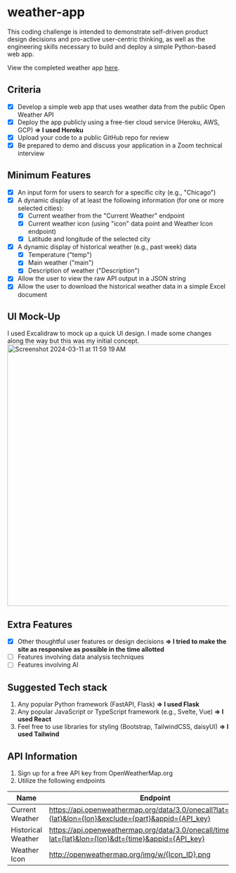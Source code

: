 # weather-app

This coding challenge is intended to demonstrate self-driven product design decisions and pro-active user-centric thinking, as well as the engineering skills necessary to build and deploy a simple Python-based web app.

View the completed weather app [here](https://bain-weather-app-1bb2d43eb419.herokuapp.com/).

## Criteria

- [x] Develop a simple web app that uses weather data from the public Open Weather API
- [x] Deploy the app publicly using a free-tier cloud service (Heroku, AWS, GCP) **=> I used Heroku**
- [x] Upload your code to a public GitHub repo for review
- [x] Be prepared to demo and discuss your application in a Zoom technical interview

## Minimum Features

- [x] An input form for users to search for a specific city (e.g., "Chicago")
- [x] A dynamic display of at least the following information (for one or more selected cities):
  - [x] Current weather from the "Current Weather" endpoint
  - [x] Current weather icon (using "icon" data point and Weather Icon endpoint)
  - [x] Latitude and longitude of the selected city
- [x] A dynamic display of historical weather (e.g., past week) data
  - [x] Temperature ("temp")
  - [x] Main weather ("main")
  - [x] Description of weather ("Description")
- [x] Allow the user to view the raw API output in a JSON string
- [x] Allow the user to download the historical weather data in a simple Excel document

## UI Mock-Up

<div>I used Excalidraw to mock up a quick UI design. I made some changes along the way but this was my initial concept.</div>
<img width="596" alt="Screenshot 2024-03-11 at 11 59 19 AM" src="https://github.com/gaylem/weather-app/assets/76500899/b70780e1-3bdc-411a-8d24-1d0ad2176f99">

## Extra Features

- [x] Other thoughtful user features or design decisions **=> I tried to make the site as responsive as possible in the time allotted**
- [ ] Features involving data analysis techniques
- [ ] Features involving AI

## Suggested Tech stack

1. Any popular Python framework (FastAPI, Flask) **=> I used Flask**
2. Any popular JavaScript or TypeScript framework (e.g., Svelte, Vue) **=> I used React**
3. Feel free to use libraries for styling (Bootstrap, TailwindCSS, daisyUI) **=> I used Tailwind**

## API Information

1. Sign up for a free API key from OpenWeatherMap.org
2. Utilize the following endpoints

| Name               | Endpoint                                                                                                  | Documentation                               |
| ------------------ | --------------------------------------------------------------------------------------------------------- | ------------------------------------------- |
| Current Weather    | https://api.openweathermap.org/data/3.0/onecall?lat={lat}&lon={lon}&exclude={part}&appid={API_key}        | https://openweathermap.org/api/one-call-api |
| Historical Weather | https://api.openweathermap.org/data/3.0/onecall/timemachine?lat={lat}&lon={lon}&dt={time}&appid={API_key} | https://openweathermap.org/api/one-call-api |
| Weather Icon       | http://openweathermap.org/img/w/{Icon_ID}.png                                                             | N/A                                         |
